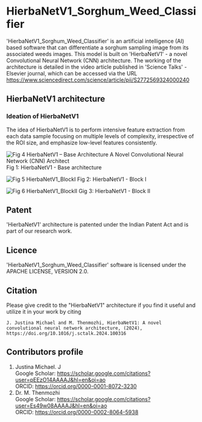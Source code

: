 # HierbaNetV1_Sorghum_Weed_Classifier
'HierbaNetV1_Sorghum_Weed_Classifier' is an artificial intelligence (AI) based software that can differentiate a sorghum sampling image from its associated weeds images. This model is built on 'HierbaNetV1' - a novel Convolutional Neural Network (CNN) architecture. The working of the architecture is detailed in the video article published in 'Science Talks' - Elsevier journal, which can be accessed via the URL https://www.sciencedirect.com/science/article/pii/S2772569324000240

## HierbaNetV1 architecture
### Ideation of HierbaNetV1
The idea of HierbaNetV1 is to perform intensive feature extraction from each data sample focusing on multiple levels of complexity, irrespective of the ROI size, and emphasize low-level features consistently.

![Fig 4  HierbaNetV1 – Base Architecture A Novel Convolutional Neural Network (CNN) Architect](https://github.com/JustinaMichael/HierbaNetV1_Sorghum_Weed_Classifier/assets/67352212/ab0f36cd-53fa-4539-898a-a76090bcc97e)
Fig 1: HierbaNetV1 - Base architecture

![Fig 5  HierbaNetV1_BlockI](https://github.com/JustinaMichael/HierbaNetV1_Sorghum_Weed_Classifier/assets/67352212/24a6979c-58fa-457a-87f7-2058262384b4)
Fig 2: HierbaNetV1 - Block I

![Fig  6  HierbaNetV1_BlockII](https://github.com/JustinaMichael/HierbaNetV1_Sorghum_Weed_Classifier/assets/67352212/4f3f3f20-c8f5-4962-8af7-af613bff8e42)
Gig 3: HierbaNetV1 - Block II

## Patent 
'HierbaNetV1' architecture is patented under the Indian Patent Act and is part of our research work.

## Licence
'HierbaNetV1_Sorghum_Weed_Classifier' software is licensed under the APACHE LICENSE, VERSION 2.0.

## Citation 
Please give credit to the "HierbaNetV1" architecture if you find it useful and utilize it in your work by citing 
```
J. Justina Michael and M. Thenmozhi, HierbaNetV1: A novel convolutional neural network architecture, (2024), https://doi.org/10.1016/j.sctalk.2024.100316
```

## Contributors profile <br/>
1. Justina Michael. J <br/>
        Google Scholar: https://scholar.google.com/citations?user=pEEzO14AAAAJ&hl=en&oi=ao <br/>
        ORCID: https://orcid.org/0000-0001-8072-3230 </br>
2. Dr. M. Thenmozhi <br/>
        Google Scholar: https://scholar.google.com/citations?user=Es49w08AAAAJ&hl=en&oi=ao <br/>
        ORCID: https://orcid.org/0000-0002-8064-5938 <br/>
